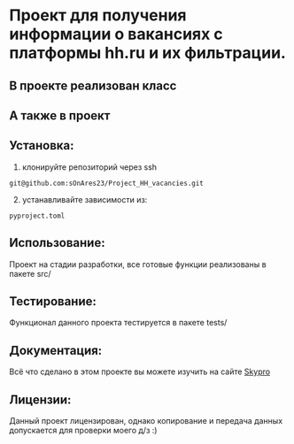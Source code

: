 # Проект для получения информации о вакансиях с платформы hh.ru и их фильтрации.
## В проекте реализован класс 
## А также в проект 

## Установка:
1. клонируйте репозиторий через ssh 
```
git@github.com:sOnAres23/Project_HH_vacancies.git
```
2. устанавливайте зависимости из: 
```
pyproject.toml
```

## Использование:
Проект на стадии разработки, все готовые функции реализованы в пакете src/

## Тестирование:
Функционал данного проекта тестируется в пакете tests/

## Документация: 
Всё что сделано в этом проекте вы можете изучить на сайте [Skypro](www.skypro.ru)

## Лицензии: 
Данный проект лицензирован, однако копирование и передача данных допускается для проверки моего д/з :)